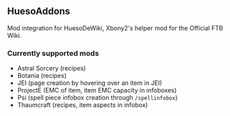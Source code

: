 ## HuesoAddons

Mod integration for HuesoDeWiki, Xbony2's helper mod for the Official FTB Wiki.

### Currently supported mods

* Astral Sorcery (recipes)
* Botania (recipes)
* JEI (page creation by hovering over an item in JEI)
* ProjectE (EMC of item, item EMC capacity in infoboxes)
* Psi (spell piece infobox creation through `/spellinfobox`)
* Thaumcraft (recipes, item aspects in infobox)
